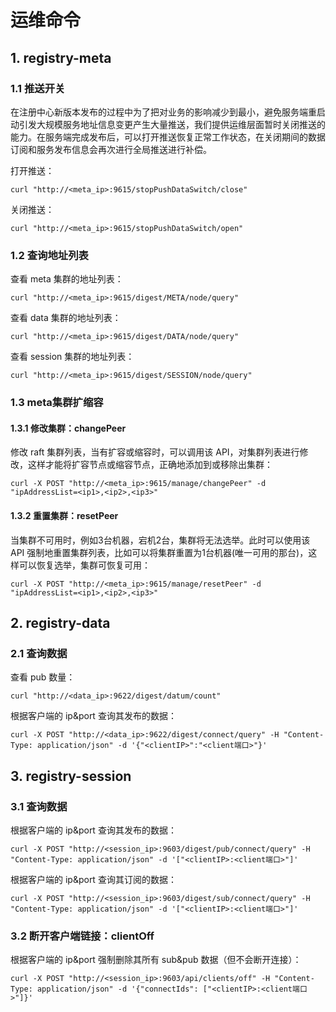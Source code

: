 # 运维命令
## 1. registry-meta
### 1.1 推送开关
在注册中心新版本发布的过程中为了把对业务的影响减少到最小，避免服务端重启动引发大规模服务地址信息变更产生大量推送，我们提供运维层面暂时关闭推送的能力。在服务端完成发布后，可以打开推送恢复正常工作状态，在关闭期间的数据订阅和服务发布信息会再次进行全局推送进行补偿。

打开推送：

```shell
curl "http://<meta_ip>:9615/stopPushDataSwitch/close"
```

关闭推送：

```shell
curl "http://<meta_ip>:9615/stopPushDataSwitch/open"
```

### 1.2 查询地址列表
查看 meta 集群的地址列表：

```shell
curl "http://<meta_ip>:9615/digest/META/node/query"
```

查看 data 集群的地址列表：

```shell
curl "http://<meta_ip>:9615/digest/DATA/node/query"
```

查看 session 集群的地址列表：

```shell
curl "http://<meta_ip>:9615/digest/SESSION/node/query"
```

### 1.3 meta集群扩缩容
#### 1.3.1 修改集群：changePeer
修改 raft 集群列表，当有扩容或缩容时，可以调用该 API，对集群列表进行修改，这样才能将扩容节点或缩容节点，正确地添加到或移除出集群：

```shell
curl -X POST "http://<meta_ip>:9615/manage/changePeer" -d "ipAddressList=<ip1>,<ip2>,<ip3>"
```

#### 1.3.2 重置集群：resetPeer
当集群不可用时，例如3台机器，宕机2台，集群将无法选举。此时可以使用该 API 强制地重置集群列表，比如可以将集群重置为1台机器(唯一可用的那台)，这样可以恢复选举，集群可恢复可用：

```shell
curl -X POST "http://<meta_ip>:9615/manage/resetPeer" -d "ipAddressList=<ip1>,<ip2>,<ip3>"
```

## 2. registry-data
### 2.1 查询数据
查看 pub 数量：

```shell
curl "http://<data_ip>:9622/digest/datum/count"
```

根据客户端的 ip&port 查询其发布的数据：

```shell
curl -X POST "http://<data_ip>:9622/digest/connect/query" -H "Content-Type: application/json" -d '{"<clientIP>":"<client端口>"}'
```

## 3. registry-session
### 3.1 查询数据
根据客户端的 ip&port 查询其发布的数据：

```shell
curl -X POST "http://<session_ip>:9603/digest/pub/connect/query" -H "Content-Type: application/json" -d '["<clientIP>:<client端口>"]'
```

根据客户端的 ip&port 查询其订阅的数据：

```shell
curl -X POST "http://<session_ip>:9603/digest/sub/connect/query" -H "Content-Type: application/json" -d '["<clientIP>:<client端口>"]'
```

### 3.2 断开客户端链接：clientOff
根据客户端的 ip&port 强制删除其所有 sub&pub 数据（但不会断开连接）：

```shell
curl -X POST "http://<session_ip>:9603/api/clients/off" -H "Content-Type: application/json" -d '{"connectIds": ["<clientIP>:<client端口>"]}'
```
